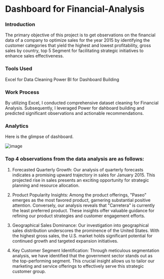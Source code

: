 # Dashboard for Financial-Analysis

### Introduction
The primary objective of this project is to get observations on the financial data of a company to optimize sales for the year 2015 by identifying the customer categories that yield the highest and lowest profitability, gross sales by country, top 5 Segment for facilitating strategic initiatives to enhance sales effectiveness.

### Tools Used
Excel for Data Cleaning
Power BI for Dashboard Building

### Work Process
By utilizing Excel, I conducted comprehensive dataset cleaning for Financial Analysis. Subsequently, I leveraged Power for dahboard building and predicted significant observations and actionable recommendations.

### Analytics
Here is the glimpse of dashboard.

![image](https://github.com/nikitaprasad21/Financial-Analysis/assets/84131752/c3a2a76a-ff78-4efa-9bf9-ee19d8195694)

### Top 4 observations from the data analysis are as follows:

1. Forecasted Quarterly Growth: Our analysis of quarterly forecasts indicates a promising upward trajectory in sales for January 2015. This projected rise in sales presents an exciting opportunity for strategic planning and resource allocation.

2. Product Popularity Insights: Among the product offerings, "Paseo" emerges as the most favored product, garnering substantial positive attention. Conversely, our analysis reveals that "Carretera" is currently the least preferred product. These insights offer valuable guidance for refining our product strategies and customer engagement efforts.

3. Geographical Sales Dominance: Our investigation into geographical sales distribution underscores the prominence of the United States. With the highest gross sales, the U.S. market holds significant potential for continued growth and targeted expansion initiatives.

4. Key Customer Segment Identification: Through meticulous segmentation analysis, we have identified that the government sector stands out as the top-performing segment. This crucial insight allows us to tailor our marketing and service offerings to effectively serve this strategic customer group.
